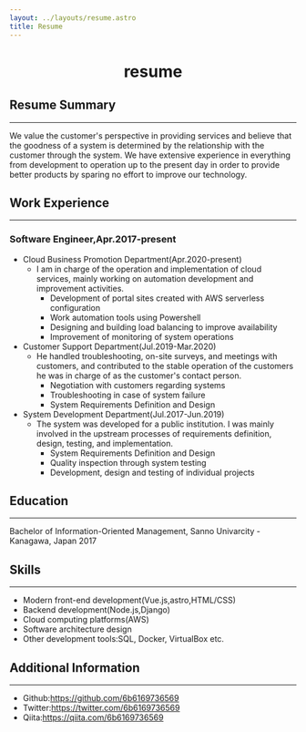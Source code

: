 ```yaml
---
layout: ../layouts/resume.astro
title: Resume
---
```

<h1 align="center">resume</h1>

## Resume Summary
***
We value the customer's perspective in providing services and believe that the goodness of a system is determined by the relationship with the customer through the system. We have extensive experience in everything from development to operation up to the present day in order to provide better products by sparing no effort to improve our technology.

## Work Experience
***
### Software Engineer,Apr.2017-present
- Cloud Business Promotion Department(Apr.2020-present)
  - I am in charge of the operation and implementation of cloud services, mainly working on automation development and improvement activities.
    - Development of portal sites created with AWS serverless configuration
    - Work automation tools using Powershell
    - Designing and building load balancing to improve availability
    - Improvement of monitoring of system operations
- Customer Support Department(Jul.2019-Mar.2020)
  - He handled troubleshooting, on-site surveys, and meetings with customers, and contributed to the stable operation of the customers he was in charge of as the customer's contact person.
    - Negotiation with customers regarding systems
    - Troubleshooting in case of system failure
    - System Requirements Definition and Design
- System Development Department(Jul.2017-Jun.2019)
  - The system was developed for a public institution. I was mainly involved in the upstream processes of requirements definition, design, testing, and implementation.
    - System Requirements Definition and Design
    - Quality inspection through system testing
    - Development, design and testing of individual projects

## Education
***
Bachelor of Information-Oriented Management, Sanno Univarcity - Kanagawa, Japan 2017

## Skills
***
- Modern front-end development(Vue.js,astro,HTML/CSS)
- Backend development(Node.js,Django)
- Cloud computing platforms(AWS)
- Software architecture design
- Other development tools:SQL, Docker, VirtualBox etc.

## Additional Information
***
- Github:https://github.com/6b6169736569
- Twitter:https://twitter.com/6b6169736569
- Qiita:https://qiita.com/6b6169736569
